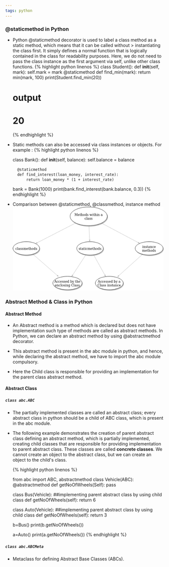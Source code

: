 ```yaml
---
tags: python
---
```


### @staticmethod in Python

- Python @staticmethod decorator is used to label a class method as a static method, which means that it can be called without >  instantiating the class first. It simply defines a normal function that is logically contained in the class for readability purposes. Here, we do not need to pass the class instance as the first argument via self, unlike other class functions.
    {% highlight python linenos %}
    class Student():
        def __init__(self, mark):
            self.mark = mark
        @staticmethod
        def find_min(mark):
            return min(mark, 100)
    print(Student.find_min(20))
    # output
    # 20
    {% endhighlight %}

- Static methods can also be accessed via class instances or objects. For example :
    {% highlight python linenos %}

    class Bank():
        def __init__(self, balance):
            self.balance = balance
    
        @staticmethod
        def find_interest(loan_money, interest_rate):
            return loan_money * (1 + interest_rate)
    
    bank = Bank(1000)
    print(bank.find_interest(bank.balance, 0.3))
    {% endhighlight %}

- Comparison between @staticmethod, @classmethod, instance method
  ![compatison](../assets/img/staticmethods.png)


### Abstract Method & Class in Python

#### Abstract Method
- An Abstract method is a method which is declared but does not have implementation such type of methods are called as abstract methods. In Python, we can declare an abstract method by using @abstractmethod decorator.

- This abstract method is present in the abc module in python, and hence, while declaring the abstract method, we have to import the abc module compulsory.

- Here the Child class is responsible for providing an implementation for the parent class abstract method.

#### Abstract Class
##### `class abc.ABC`
- The partially implemented classes are called an abstract class; every abstract class in python should be a child of ABC class, which is present in the abc module.
- The following example demonstrates the creation of parent abstract class defining an abstract method, which is partially implemented, creating child classes that are responsible for providing implementation to parent abstract class. These classes are called **concrete classes**. We cannot create an object to the abstract class, but we can create an object to the child's class.

    {% highlight python linenos %}
    
    from abc import ABC, abstractmethod
    class Vehicle(ABC):
        @abstractmethod
        def getNoOfWheels(Self):
            pass

    class Bus(Vehicle):   ##implementing parent abstract class by using child class
        def getNoOfWheels(self):
            return 6

    class Auto(Vehicle):   ##implementing parent abstract class by using child class
        def getNoOfWheels(self):
            return 3

    b=Bus()
    print(b.getNoOfWheels())


    a=Auto()
    print(a.getNoOfWheels())
    {% endhighlight %}

##### `class abc.ABCMeta`
- Metaclass for defining Abstract Base Classes (ABCs).
